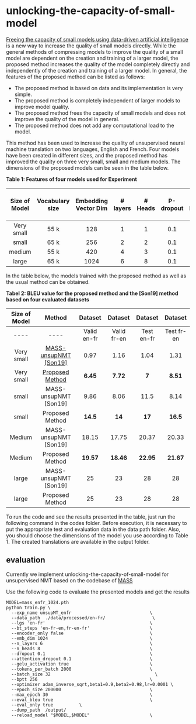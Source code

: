 # unlocking-the-capacity-of-small-model
[Freeing the capacity of small models using data-driven artificial intelligence](https://drive.google.com/file/d/1IasZIyiJTidW2YO2Pv1H7hl2aqNkPvkk/view?usp=drive_link) is a new way to increase the quality of small models directly.
While the general methods of compressing models to improve the quality of a small model are dependent on the creation and training of a larger model, the proposed method increases the quality of the model completely directly and independently of the creation and training of a larger model.
In general, the features of the proposed method can be listed as follows:
+ The proposed method is based on data and its implementation is very simple.
+ The proposed method is completely independent of larger models to improve model quality.
+ The proposed method frees the capacity of small models and does not improve the quality of the model in general.
+ The proposed method does not add any computational load to the model.

This method has been used to increase the quality of unsupervised neural machine translation on two languages, English and French. Four models have been created in different sizes, and the proposed method has improved the quality on three very small, small and medium models. The dimensions of the proposed models can be seen in the table below.

**Table 1: Features of four models used for Experiment**

| Size of Model  | Vocabulary size | Embedding Vector Dim | # layers  | # Heads | P-dropout    | Input output Embedding Sharing  | # Model parameters |
| :-------------: | :-------------: | :-------------: | :-------------: |:-------------: | :-------------: | :-------------: | :-------------: |
| Very small  |55 k   |128  | 1  |1  | 0.1  | yes  | 15.5M  | 
| small       | 65 k  |256  | 2  |2  |  0.1 | yes  | 41.5 M  | 
| medium      | 55 k  |420  | 4  |3  | 0.1  | yes  | 70.7 M| 
| large       | 65 k  |1024 | 6  |8  | 0.1  | yes  | 314.3 M  |
					
In the table below, the models trained with the proposed method as well as the usual method can be obtained.

**Tabel 2: BLEU value for the proposed method and the [Son19] method based on four evaluated datasets**

| Size of Model  | Method | Dataset | Dataset  | Dataset | Dataset |
| :-------------: | :-------------: | :-------------: | :-------------: |:-------------: | :-------------: |
| ----  | ---- | Valid en-fr |	Valid fr-en |	Test en-fr |	Test fr-en |
| Very small | [MASS-unsupNMT [Son19]](https://drive.google.com/file/d/1IasZIyiJTidW2YO2Pv1H7hl2aqNkPvkk/view?usp=drive_link) | 0.97  | 1.16  | 1.04  |  1.31    |
| Very small | [Proposed Method]()       |  **6.45** | **7.72**  | **7**   |  **8.51**    |
|      small | MASS-unsupNMT [Son19] | 9.86   |	8.06 |	11.5 |	8.14    |
|      small | Proposed Method       |  **14.5**| **14**	|**17**	|**16.5**   |
|     Medium | MASS-unsupNMT [Son19] | 18.15	|17.75	|20.37	|20.33  |
|     Medium | Proposed Method       |  **19.57**	|**18.46**	| **22.95**	| **21.67**  |
|     large  | MASS-unsupNMT [Son19] | 25	|23	|28	|28     |
|      large | Proposed Method       | 25	|23	|28	|28     |

To run the code and see the results presented in the table, just run the following command in the codes folder. Before execution, it is necessary to put the appropriate test and evaluation data in the data path folder. Also, you should choose the dimensions of the model you use according to Table 1. The created translations are available in the output folder.

## evaluation
Currently we implement unlocking-the-capacity-of-small-model for unsupervised NMT based on the codebase of [MASS](https://github.com/microsoft/MASS)

Use the following code to evaluate the presented models and get the results
```
MODEL=mass_enfr_1024.pth
python train.py \
  --exp_name unsupMT_enfr                              \
  --data_path  ./data/processed/en-fr/                  \
  --lgs 'en-fr'                                        \
  --bt_steps 'en-fr-en,fr-en-fr'                       \
  --encoder_only false                                 \
  --emb_dim 1024                                       \
  --n_layers 6                                         \
  --n_heads 8                                          \
  --dropout 0.1                                        \
  --attention_dropout 0.1                              \
  --gelu_activation true                               \
  --tokens_per_batch 2000                              \
  --batch_size 32	                                     \
  --bptt 256                                           \
  --optimizer adam_inverse_sqrt,beta1=0.9,beta2=0.98,lr=0.0001 \
  --epoch_size 200000                                  \
  --max_epoch 30                                       \
  --eval_bleu true                                     \
  --eval_only true			\
  --dump_path  /output/ 
  --reload_model "$MODEL,$MODEL"                       \
```




